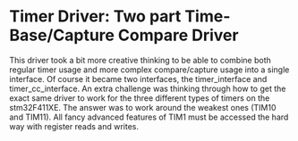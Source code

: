# Timer Driver: Two part Time-Base/Capture Compare Driver
  This driver took a bit more creative thinking to be able to combine both regular timer usage and more complex compare/capture usage into a single interface. Of course it became two interfaces, the timer_interface and timer_cc_interface.   An extra challenge was thinking through how to get the exact same driver to work for the three different types of timers on the stm32F411XE. The answer was to work around the weakest ones (TIM10 and TIM11). All fancy advanced features of TIM1 must be accessed the hard way with register reads and writes.
